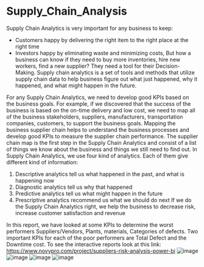 # Supply_Chain_Analysis

Supply Chain Analytics is very important for any business to keep: 
-	Customers happy by delivering the right item to the right place at the right time
-	Investors happy by eliminating waste and minimizing costs,
But how a business can know if they need to buy more inventories, hire new workers, find a new supplier? They need a tool for their Decision-Making.
Supply chain analytics is a set of tools and methods that utilize supply chain data to help business figure out what just happened, why it happened, and what might happen in the future.

For any Supply Chain Analytics, we need to develop good KPIs based on the business goals.
For example, if we discovered that the success of the business is based on the on-time delivery and low cost, we need to map all of the business stakeholders, suppliers, manufacturers, transportation companies, customers, to support the business goals. 
Mapping the business supplier chain helps to understand the business processes and develop good KPIs to measure the supplier chain performance. The supplier chain map is the first step in the Supply Chain Analytics and consist of a list of things we know about the business and things we still need to find out.
In Supply Chain Analytics, we use four kind of analytics. Each of them give different kind of information:
1.	Descriptive analytics tell us what happened in the past, and what is happening now
2.	Diagnostic analytics tell us why that happened
3.	Predictive analytics tell us what might happen in the future
4.	Prescriptive analytics recommend us what we should do next
If we do the Supply Chain Analytics right, we help the business to decrease risk, increase customer satisfaction and revenue 

In this report, we have looked at some KPIs to determine the worst performers Suppliers/Vendors, Plants, materials, Categories of defects.
Two important KPIs for each of the poor performers are Total Defect and the Downtime cost.
To see the interactive reports look at this link: 
https://www.novypro.com/project/suppliers-risk-analysis-power-bi
![image](https://github.com/SolmazYeganehMehr/Supply_Chain_Analysis/assets/26638652/31debc0f-9c96-4704-bc15-6babe68072bc)
![image](https://github.com/SolmazYeganehMehr/Supply_Chain_Analysis/assets/26638652/1cfac032-7111-4bd5-a285-03e1c1c17526)
![image](https://github.com/SolmazYeganehMehr/Supply_Chain_Analysis/assets/26638652/e25ae294-5c54-4cc8-9944-11d6dc5c0686)
![image](https://github.com/SolmazYeganehMehr/Supply_Chain_Analysis/assets/26638652/47184f8b-33a2-48e4-bc4f-4f03f89ea5ca)

